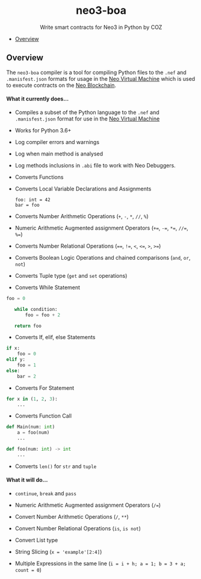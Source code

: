 <h1 align="center">neo3-boa</h1>
<p align="center">
  Write smart contracts for Neo3 in Python by COZ
</p>



- [Overview](#overview)

## Overview

The `neo3-boa` compiler is a tool for compiling Python files to the `.nef` and `.manisfest.json` formats for usage in the [Neo Virtual Machine](https://github.com/neo-project/neo-vm/) which is used to execute contracts on the [Neo Blockchain](https://github.com/neo-project/neo/).


#### What it currently does...

- Compiles a subset of the Python language to the `.nef` and `.manisfest.json` format for use in the [Neo Virtual Machine](https://github.com/neo-project/neo-vm)

- Works for Python 3.6+

- Log compiler errors and warnings
 
- Log when main method is analysed
 
- Log methods inclusions in `.abi` file to work with Neo Debuggers.

- Converts Functions

- Converts Local Variable Declarations and Assignments 
    
    ```
    foo: int = 42
    bar = foo
    ```
- Converts Number Arithmetic Operations (`+`, `-`, `*`, `//`, `%`)

- Numeric Arithmetic Augmented assignment Operators (`+=`, `-=`, `*=`, `//=`, `%=`)

- Converts Number Relational Operations (`==`, `!=`, `<`, `<=`, `>`, `>=`)

- Converts Boolean Logic Operations and chained comparisons (`and`, `or`, `not`)

- Converts Tuple type (`get` and `set` operations)

- Converts While Statement

 ```python
foo = 0

    while condition:
        foo = foo + 2

    return foo
 ```

- Converts If, elif, else Statements

```python
if x:
    foo = 0
elif y:
    foo = 1
else:
    bar = 2
```

- Converts For Statement

```python
for x in (1, 2, 3):
    ...
```

- Converts Function Call

```python
def Main(num: int)
    a = foo(num)
    ...

def foo(num: int) -> int
    ...
```

- Converts `len()` for `str` and `tuple`

#### What it will do...

- `continue`, `break` and `pass`

- Numeric Arithmetic Augmented assignment Operators (`/=`)

- Convert Number Arithmetic Operations (`/`, `**`)

- Convert Number Relational Operations (`is`, `is not`)

- Convert List type

- String Slicing (`x = 'example'[2:4]`)

- Multiple Expressions in the same line (`i = i + h; a = 1; b = 3 + a; count = 0`)
